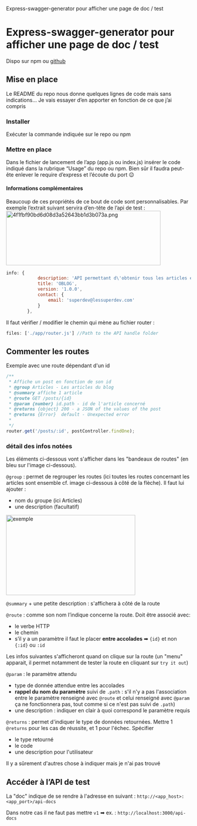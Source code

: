 Express-swagger-generator pour afficher une page de doc / test

# Express-swagger-generator pour afficher une page de doc / test

Dispo sur npm ou [github](https://github.com/pgroot/express-swagger-generator)

## Mise en place

Le README du repo nous donne quelques lignes de code mais sans indications… Je vais essayer d’en apporter en fonction de ce que j’ai compris

### Installer

Exécuter la commande indiquée sur le repo ou npm

### Mettre en place

Dans le fichier de lancement de l’app (app.js ou index.js) insérer le code indiqué dans la rubrique “Usage” du repo ou npm.
Bien sûr il faudra peut-ête enlever le require d’express et l’écoute du port 😉

#### Informations complémentaires

Beaucoup de ces propriétés de ce bout de code sont personnalisables.
Par exemple l’extrait suivant servira d’en-tête de l’api de test :
<img src="../_resources/94dc373ea44f45c0a8562b5b76efd854.png" alt="4f1fbf90bd6d08d3a52643bb1d3b073a.png" width="421" height="148">

```js
info: {
            description: 'API permettant d\'obtenir tous les articles et catégories de la base de données',
            title: 'OBLOG',
            version: '1.0.0',
            contact: {
                email: 'superdev@lessuperdev.com'
            }
        },
```

Il faut vérifier / modifier le chemin qui mène au fichier router :

```js
files: ['./app/router.js'] //Path to the API handle folder
```

## Commenter les routes

Exemple avec une route dépendant d'un id

```js
/**
 * Affiche un post en fonction de son id
 * @group Articles - Les articles du blog
 * @summary affiche 1 article
 * @route GET /posts/{id}
 * @param {number} id.path - id de l'article concerné
 * @returns {object} 200 - a JSON of the values of the post
 * @returns {Error}  default - Unexpected error
 * 
 */
router.get('/posts/:id', postController.findOne);
```
### détail des infos notées 

Les éléments ci-dessous vont s'afficher dans les "bandeaux de routes" (en bleu sur l'image ci-dessous).

`@group` : permet de regrouper les routes (ici toutes les routes concernant les articles sont ensemble cf. image ci-dessous à côté de la flèche). Il faut lui ajouter :
- nom du groupe (ici Articles)
- une description (facultatif)

<img src="../_resources/eddbb133b247412992b7c627236a300b.png" alt="exemple" width="352" height="218" class="jop-noMdConv">

`@summary` + une petite description : s'affichera à côté de la route

`@route` : comme son nom l’indique concerne la route. Doit être associé avec:

- le verbe HTTP
- le chemin
- s’il y a un paramètre il faut le placer **entre accolades** ➡ `{id}` et non `{:id}` ou `:id`

Les infos suivantes s'afficheront quand on clique sur la route (un "menu" apparait, il permet notamment de tester la route en cliquant sur `try it out`)

`@param` : le paramètre attendu 
- type de donnée attendue entre les accolades 
- **rappel du nom du paramètre** suivi de `.path` : s'il n'y a pas l'association entre le paramètre renseigné avec `@route` et celui renseigné avec `@param` ça ne fonctionnera pas, tout comme si ce n'est pas suivi de `.path`) 
- une description : indiquer en clair à quoi correspond le paramètre requis

`@returns` : permet d'indiquer le type de données retournées.  Mettre 1 `@returns` pour les cas de réussite, et 1 pour l'échec. Spécifier
- le type retourné
- le code
- une description pour l'utilisateur

Il y a sûrement d'autres chose à indiquer mais je n'ai pas trouvé

## Accéder à l’API de test

La "doc" indique de se rendre à l'adresse en suivant  : `http://<app_host>:<app_port>/api-docs`

Dans notre cas il ne faut pas mettre `v1` ➡ ex. : `http://localhost:3000/api-docs`